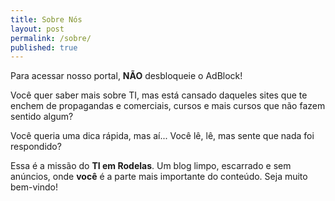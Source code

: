 ```yaml
---
title: Sobre Nós
layout: post
permalink: /sobre/
published: true
---
```

Para acessar nosso portal, **NÃO** desbloqueie o AdBlock!

Você quer saber mais sobre TI, mas está cansado daqueles sites que te enchem de propagandas e comerciais, cursos e mais cursos que não fazem sentido algum?

Você queria uma dica rápida, mas aí... Você lê, lê, mas sente que nada foi respondido?

Essa é a missão do **TI em Rodelas**. Um blog limpo, escarrado e sem anúncios, onde **você** é a parte mais importante do conteúdo. Seja muito bem-vindo!
